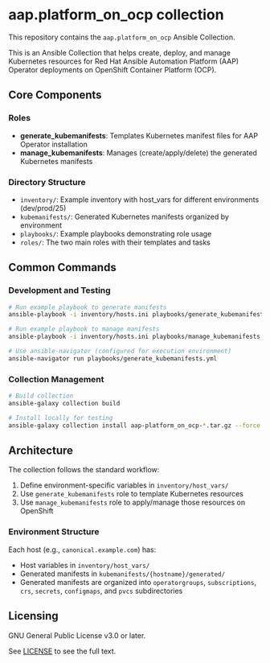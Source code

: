 # aap.platform_on_ocp collection

This repository contains the `aap.platform_on_ocp` Ansible Collection.

This is an Ansible Collection that helps create, deploy, and manage Kubernetes resources for Red Hat Ansible Automation Platform (AAP) Operator deployments on OpenShift Container Platform (OCP).

## Core Components

### Roles
- **generate_kubemanifests**: Templates Kubernetes manifest files for AAP Operator installation
- **manage_kubemanifests**: Manages (create/apply/delete) the generated Kubernetes manifests

### Directory Structure
- `inventory/`: Example inventory with host_vars for different environments (dev/prod/25)
- `kubemanifests/`: Generated Kubernetes manifests organized by environment
- `playbooks/`: Example playbooks demonstrating role usage
- `roles/`: The two main roles with their templates and tasks

## Common Commands

### Development and Testing
```bash
# Run example playbook to generate manifests
ansible-playbook -i inventory/hosts.ini playbooks/generate_kubemanifests.yml

# Run example playbook to manage manifests
ansible-playbook -i inventory/hosts.ini playbooks/manage_kubemanifests.yml

# Use ansible-navigator (configured for execution environment)
ansible-navigator run playbooks/generate_kubemanifests.yml
```

### Collection Management
```bash
# Build collection
ansible-galaxy collection build

# Install locally for testing
ansible-galaxy collection install aap-platform_on_ocp-*.tar.gz --force
```

## Architecture

The collection follows the standard workflow:
1. Define environment-specific variables in `inventory/host_vars/`
2. Use `generate_kubemanifests` role to template Kubernetes resources
3. Use `manage_kubemanifests` role to apply/manage those resources on OpenShift

### Environment Structure
Each host (e.g., `canonical.example.com`) has:
- Host variables in `inventory/host_vars/`
- Generated manifests in `kubemanifests/{hostname}/generated/`
- Generated manifests are organized into `operatorgroups`, `subscriptions`, `crs`, `secrets`, `configmaps`, and `pvcs` subdirectories

## Licensing

GNU General Public License v3.0 or later.

See [LICENSE](https://www.gnu.org/licenses/gpl-3.0.txt) to see the full text.
